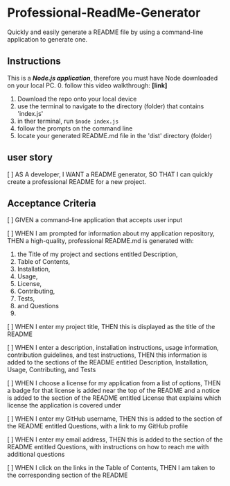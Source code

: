 # Professional-ReadMe-Generator
Quickly and easily generate a README file by using a command-line application to generate one. 

## Instructions
This is a ***Node.js application***, therefore you must have Node downloaded on your local PC.
0. follow this video walkthrough: **[link]**
1. Download the repo onto your local device
2. use the terminal to navigate to the directory (folder) that contains 'index.js'
3. in ther terminal, run `$node index.js`
4. follow the prompts on the command line
5. locate your generated README.md file in the 'dist' directory (folder)

## user story
[ ] AS A developer, I WANT a README generator, SO THAT I can quickly create a professional README for a new project.

## Acceptance Criteria
[ ] GIVEN a command-line application that accepts user input

[ ] WHEN I am prompted for information about my application repository, THEN a high-quality, professional README.md is generated with:
  1. the Title of my project and sections entitled Description, 
  2. Table of Contents, 
  3. Installation, 
  4. Usage, 
  5. License, 
  6. Contributing, 
  7. Tests, 
  8. and Questions
  9. 
[ ] WHEN I enter my project title, THEN this is displayed as the title of the README

[ ] WHEN I enter a description, installation instructions, usage information, contribution guidelines, and test instructions, THEN this information is added to the sections of the README entitled Description, Installation, Usage, Contributing, and Tests

[ ] WHEN I choose a license for my application from a list of options, THEN a badge for that license is added near the top of the README and a notice is added to the section of the README entitled License that explains which license the application is covered under

[ ] WHEN I enter my GitHub username, THEN this is added to the section of the README entitled Questions, with a link to my GitHub profile

[ ] WHEN I enter my email address, THEN this is added to the section of the README entitled Questions, with instructions on how to reach me with additional questions

[ ] WHEN I click on the links in the Table of Contents, THEN I am taken to the corresponding section of the README
